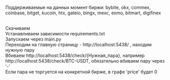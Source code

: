 Поддерживаемые на данных момент биржи: bybite, okx, commex, coinbase, bitget, kucoin, htx, gateio, bingx, mexc, exmo, bitmart, digifinex </br></br>

Скачиваем</br>
Устанавливаем зависимости requirements.txt</br>
Запускаем через main.py</br>
Переходим на главную страницу - http://localhost:5438/ , находим нужную пару</br>
Вбиваем http://localhost:5438/check/{Нужная_пара}, например http://localhost:5438/check/BTC-USDT, обязательно вбиваем пару через '-'</br>
Если пара не торгуется на конкретной бирже, в графе 'price' будет 0</br>
